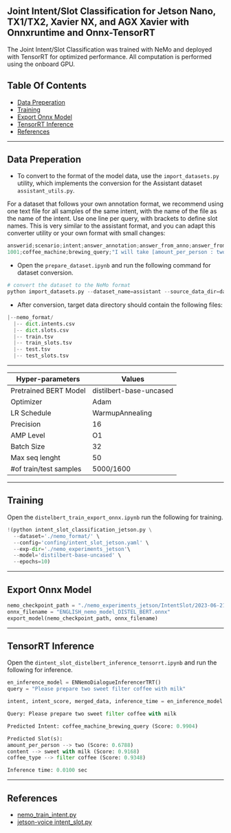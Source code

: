 ## Joint Intent/Slot Classification for Jetson Nano, TX1/TX2, Xavier NX, and AGX Xavier with Onnxruntime and Onnx-TensorRT

The Joint Intent/Slot Classification was trained with NeMo and deployed with TensorRT for optimized performance.
All computation is performed using the onboard GPU.

## Table Of Contents
- [Data Preperation](#Data-Preperation)
- [Training](#Training)
- [Export Onnx Model](#Export-Onnx-Model)
- [TensorRT Inference](#TensorRT-Inference)
- [References](#References)
---
## Data Preperation
- To convert to the format of the model data, use the `import_datasets.py` utility, which implements the conversion for the Assistant dataset `assistant_utils.py`. 

For a dataset that follows your own annotation format, we recommend using one text file for all samples of the same intent, with the name of the file as the name of the intent. 
Use one line per query, with brackets to define slot names. This is very similar to the assistant format, and you can adapt this converter utility or your own format with small changes:

```python
answerid;scenario;intent;answer_annotation;answer_from_anno;answer_from_user
1001;coffee_machine;brewing_query;"I will take [amount_per_person : two] [content : slightly sweet] [coffee_type : turkish coffee]";"I will take two slightly sweet Turkish coffee";"I will take 2 slightly sweet Turkish coffee"
```

- Open the `prepare_dataset.ipynb` and run the following command for dataset conversion.
```python
# convert the dataset to the NeMo format
python import_datasets.py --dataset_name=assistant --source_data_dir=dataset --target_data_dir=nemo_format
```

- After conversion, target data directory should contain the following files:
```python
|--nemo_format/
  |-- dict.intents.csv
  |-- dict.slots.csv
  |-- train.tsv
  |-- train_slots.tsv
  |-- test.tsv
  |-- test_slots.tsv
```

---
Hyper-parameters | Values | 
 ------- | ------- | 
Pretrained BERT Model| distilbert-base-uncased |
Optimizer| Adam |
LR Schedule| WarmupAnnealing |
Precision| 16 |
AMP Level| O1 |
Batch Size| 32 |
Max seq lenght| 50 |
#of train/test samples| 5000/1600 |

---

## Training
Open the `distelbert_train_export_onnx.ipynb` run the following for training.
```python
!(python intent_slot_classification_jetson.py \
  --dataset='./nemo_format/' \
  --config='confing/intent_slot_jetson.yaml' \
  --exp-dir='./nemo_experiments_jetson'\
  --model='distilbert-base-uncased' \
  --epochs=10)
```
---
## Export Onnx Model
```python
nemo_checkpoint_path = "./nemo_experiments_jetson/IntentSlot/2023-06-21_10-57-00/checkpoints/epoch=9-step=2930.ckpt" #ENGLISH
onnx_filename = "ENGLISH_nemo_model_DISTEL_BERT.onnx"
export_model(nemo_checkpoint_path, onnx_filename)
```
---
## TensorRT Inference
Open the `dintent_slot_distelbert_inference_tensorrt.ipynb` and run the following for inference.

```python
en_inference_model = ENNemoDialogueInferencerTRT()
query = "Please prepare two sweet filter coffee with milk"

intent, intent_score, merged_data, inference_time = en_inference_model.inference(query)
```

```python
Query: Please prepare two sweet filter coffee with milk

Predicted Intent: coffee_machine_brewing_query (Score: 0.9904)

Predicted Slot(s):
amount_per_person --> two (Score: 0.6788)
content --> sweet with milk (Score: 0.9168)
coffee_type --> filter coffee (Score: 0.9348)

Inference time: 0.0100 sec
```
---
## References
- [nemo_train_intent.py](https://github.com/dusty-nv/jetson-voice/blob/master/scripts/nemo_train_intent.py)
- [jetson-voice intent_slot.py](https://github.com/dusty-nv/jetson-voice/blob/master/jetson_voice/models/nlp/intent_slot.py)



